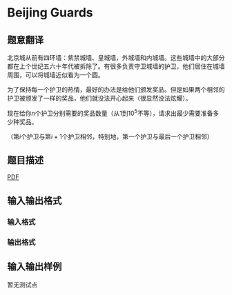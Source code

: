 # Beijing Guards

## 题意翻译

北京城从前有四环墙：紫禁城墙、皇城墙，外城墙和内城墙。这些城墙中的大部分都在上个世纪五六十年代被拆除了。有很多负责守卫城墙的护卫，他们居住在城墙周围，可以将城墙近似看为一个圆。

为了保持每一个护卫的热情，最好的办法是给他们颁发奖品。但是如果两个相邻的护卫被颁发了一样的奖品，他们就没法开心起来（很显然没法炫耀）。

现在给你$n$个护卫分别需要的奖品数量（从1到$10^5$不等），请求出最少需要准备多少种奖品。

（第$i$个护卫与第$i+1$个护卫相邻，特别地，第一个护卫与最后一个护卫相邻）

## 题目描述

[problemUrl]: https://uva.onlinejudge.org/index.php?option=com_onlinejudge&Itemid=8&category=446&page=show_problem&problem=4081

[PDF](https://uva.onlinejudge.org/external/13/p1335.pdf)

## 输入输出格式

### 输入格式

### 输出格式

## 输入输出样例

暂无测试点

